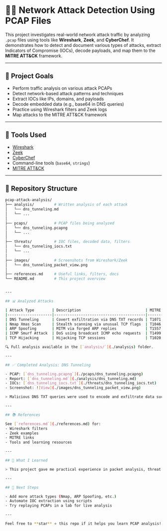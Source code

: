 # 🕵️‍♂️ Network Attack Detection Using PCAP Files

This project investigates real-world network attack traffic by analyzing `.pcap` files using tools like **Wireshark**, **Zeek**, and **CyberChef**. It demonstrates how to detect and document various types of attacks, extract Indicators of Compromise (IOCs), decode payloads, and map them to the **MITRE ATT&CK** framework.

---

## 🎯 Project Goals

- Perform traffic analysis on various attack PCAPs
- Detect network-based attack patterns and techniques
- Extract IOCs like IPs, domains, and payloads
- Decode embedded data (e.g., base64 in DNS queries)
- Practice using Wireshark filters and Zeek logs
- Map attacks to the MITRE ATT&CK framework

---

## 🧰 Tools Used

- [Wireshark](https://www.wireshark.org/)
- [Zeek](https://zeek.org/)
- [CyberChef](https://gchq.github.io/CyberChef/)
- Command-line tools (`base64`, `strings`)
- [MITRE ATT&CK](https://attack.mitre.org/)

---

## 📁 Repository Structure

```bash
pcap-attack-analysis/
├── analysis/         # Written analysis of each attack
│   └── dns_tunneling.md
│   └── ...
│
├── pcaps/            # PCAP files being analyzed
│   └── dns_tunneling.pcapng
│   └── ...
│
├── threats/          # IOC files, decoded data, filters
│   └── dns_tunneling_iocs.txt
│   └── ...
│
├── images/           # Screenshots from Wireshark/Zeek
│   └── dns_tunneling_packet_view.png
│
├── references.md     # Useful links, filters, docs
└── README.md         # This project overview


---

## 📊 Analyzed Attacks

| Attack Type        | Description                             | MITRE Technique | Status |
|--------------------|-----------------------------------------|------------------|--------|
| DNS Tunneling      | Covert exfiltration via DNS TXT records | T1071.004        | ✅ Done |
| Nmap Xmas Scan     | Stealth scanning via unusual TCP flags  | T1046            | 🔄 Coming Soon |
| ARP Spoofing       | MITM via forged ARP replies             | T1557.002        | 🔄 Coming Soon |
| ICMP Smurf Attack  | DoS using broadcast ICMP echo requests  | T1499            | 🔄 Coming Soon |
| TCP Hijacking      | Hijacking TCP sessions                  | T1020            | 🔄 Coming Soon |

🔍 Full analysis available in the [`analysis/`](./analysis) folder.

---

## ✅ Completed Analysis: DNS Tunneling

- PCAP: [`dns_tunneling.pcapng`](./pcaps/dns_tunneling.pcapng)
- Report: [`dns_tunneling.md`](./analysis/dns_tunneling.md)
- IOCs: [`dns_tunneling_iocs.txt`](./threats/dns_tunneling_iocs.txt)
- Screenshot: ![View](./images/dns_tunneling_packet_view.png)

> Malicious DNS TXT queries were used to encode and exfiltrate data such as `admin:password`, decoded from base64 strings embedded in subdomains.

---

## 📚 References

See [`references.md`](./references.md) for:
- Wireshark filters
- Zeek examples
- MITRE links
- Tools and learning resources

---

## 🧠 What I Learned

> This project gave me practical experience in packet analysis, threat detection, and network security. I improved my skills in Wireshark, decoding encoded payloads, identifying malicious patterns, and understanding attacker behavior through real-world packet captures.

---

## 🚀 Next Steps

- Add more attack types (Nmap, ARP Spoofing, etc.)
- Automate IOC extraction using scripts
- Try replaying PCAPs in a lab for live analysis

---

Feel free to **star** ⭐ this repo if it helps you learn PCAP analysis!



